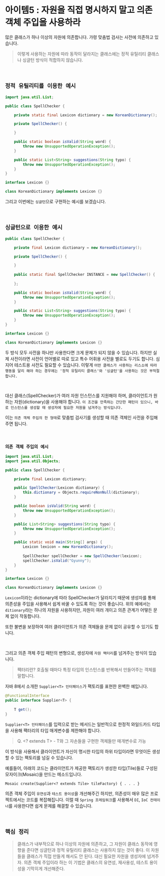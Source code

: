 # 아이템5 : 자원을 직접 명시하지 말고 의존 객체 주입을 사용하라

많은 클래스가 하나 이상의 자원에 의존합니다. 가령 맞춤법 검사는 사전에 의존하고 있습니다. 

> 이렇게 사용하는 자원에 따라 동작이 달라지는 클래스에는 정적 유틸리티 클래스나 싱글턴 방식이 적합하지 않습니다. 

<br>

## `정적 유틸리티를 이용한 예시`

```java
import java.util.List;

public class SpellChecker {

    private static final Lexicon dictionary = new KoreanDictionary();

    private SpellChecker() {

    }

    public static boolean isValid(String word) {
        throw new UnsupportedOperationException();
    }

    public static List<String> suggestions(String typo) {
        throw new UnsupportedOperationException();
    }
}

interface Lexicon {}

class KoreanDictionary implements Lexicon {}
``` 

그리고 이번에는 `싱글턴`으로 구현하는 예시를 보겠습니다.

<br>

## `싱글턴으로 이용한 예시`

```java
public class SpellChecker {

    private final Lexicon dictionary = new KoreanDictionary();

    private SpellChecker() {

    }
    
    public static final SpellChecker INSTANCE = new SpellChecker() {
        
    };

    public static boolean isValid(String word) {
        throw new UnsupportedOperationException();
    }

    public static List<String> suggestions(String typo) {
        throw new UnsupportedOperationException();
    }
}

interface Lexicon {}

class KoreanDictionary implements Lexicon {}
```

두 방식 모두 사전을 하나만 사용한다면 크게 문제가 되지 않을 수 있습니다. 하지만 실제 사전이라면 사전이 언어별로 따로 있고 특수 어휘용 사전을 별로도 두기도 합니다. 
심지어 테스트용 사전도 필요할 수 있습니다. 이렇게 `어떤 클래스가 사용하는 리스소에 따라 행동을 달리 해야 하는 경우에는 '정적 유틸리티 클래스'와 '싱글턴'을 사용하는 것은 부적절합니다.`

<br>

대신 클래스(SpellChecker)가 여러 자원 인스턴스를 지원해야 하며, 클라이언트가 원하는 자원(dictionary)을 사용해야 합니다. 
`이 조건을 만족하는 간단한 패턴이 있으니, 바로 인스턴스를 생성할 때 생성자에 필요한 저원을 넘겨주는 방식입니다.`

이는 `의존 객체 주입의 한 형태`로 맞춤법 검사기를 생성할 때 의존 객체인 사전을 주입해주면 됩니다. 

<br>

### `의존 객체 주입의 예시`

```java
import java.util.List;
import java.util.Objects;

public class SpellChecker {

    private final Lexicon dictionary;

    public SpellChecker(Lexicon dictionary) {
        this.dictionary = Objects.requireNonNull(dictionary);
    }

    public boolean isValid(String word) {
        throw new UnsupportedOperationException();
    }

    public List<String> suggestions(String typo) {
        throw new UnsupportedOperationException();
    }

    public static void main(String[] args) {
        Lexicon lexicon = new KoreanDictionary();
        
        SpellChecker spellChecker = new SpellChecker(lexicon);
        spellChecker.isValid("Gyunny");
    }
}

interface Lexicon {}

class KoreanDictionary implements Lexicon {}
```

`Lexicon`이라는 dictionary에 따라 SpellChecker가 달라지기 때문에 생성자를 통해 의존성을 주입을 사용해서 쉽게 바꿀 수 있도록 하는 것이 좋습니다. 
위의 예에서는 `ditionary`라는 하나의 자원을 사용하지만, 자원이 여러 개이고 의존 관계가 어떻든 문제 없이 작동합니다. 

또한 불변을 보장하여 여러 클라이언트가 의존 객체들을 문제 없이 공유할 수 있기도 합니다. 

<br>

그리고 의존 객체 주입 패턴의 변형으로, 생성자에 `자원 팩터리`를 넘겨주는 방식이 있습니다. 

> 팩터리란? 호출될 때마다 특정 타입의 인스턴스를 반복해서 만들어주는 객체를 말합니다. 

자바 8에서 소개한 `Supplier<T> 인터페이스`가 팩토리를 표현한 완벽한 예입니다. 

```java
@FunctionalInterface
public interface Supplier<T> {
    
    T get();
}
```

`Supplier<T> 인터페이스`를 입력으로 받는 메서드는 일반적으로 한정적 와일드카드 타입을 사용해 팩터리의 타입 매게변수를 제한해야 합니다.

> Q. <? extends T> - T와 그 자손들을 구현한 객체들만 매개변수로 가능

이 방식을 사용해서 클라이언트가 자신이 명시한 타입의 하위 타입이라면 무엇이든 생성할 수 있는 팩토리를 넘길 수 있습니다. 

예를들어, 아래의 코드는 클라이언트가 제공한 팩토리가 생성한 타입(Tile)들로 구성된 모자이크(Mosaic)을 만드는 메소드입니다. 

```
Mosaic create(Supplier<? extends Tile> tileFactory) { . . . }
```

의존 객체 주입이 `유연성`과 `테스트 용이성`을 개선해주긴 하지만, 의존성이 매우 많은 프로젝트에서는 코드를 복잡해집니다. 
이럴 때 `Spring 프레임워크`를 사용해서 `DI`, `IoC 컨테이너`를 사용한다면 쉽게 문제를 해결할 수 있습니다. 

<br>

## `핵심 정리`

> 클래스가 내부적으로 하나 이상의 자원에 의존하고, 그 자원이 클래스 동작에 영향을 준다면 싱글턴과 정적 유틸리티 클래스는 사용하지 않는 것이 좋다.
> 이 자원들을 클래스가 직접 만들게 해서도 안 된다. 대신 필요한 자원을 생성자에 넘겨주자. 의존 객체 주입이라 하는 이 기법은 클래스의 유연성, 재사용성, 테스트 용이성을 기막히게 개선해준다. 





